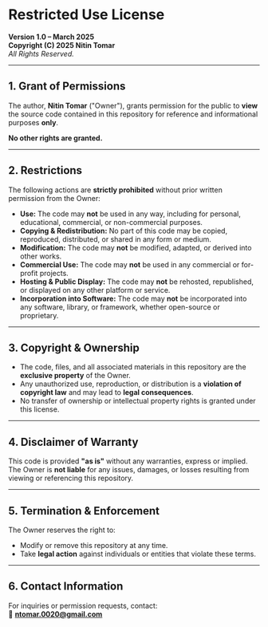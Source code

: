 # **Restricted Use License**
**Version 1.0 – March 2025**  
**Copyright (C) 2025 Nitin Tomar**  
_All Rights Reserved._

---

## **1. Grant of Permissions**
The author, **Nitin Tomar** ("Owner"), grants permission for the public to **view** the source code contained in this repository for reference and informational purposes **only**.

**No other rights are granted.**

---

## **2. Restrictions**
The following actions are **strictly prohibited** without prior written permission from the Owner:

- **Use:** The code may **not** be used in any way, including for personal, educational, commercial, or non-commercial purposes.  
- **Copying & Redistribution:** No part of this code may be copied, reproduced, distributed, or shared in any form or medium.  
- **Modification:** The code may **not** be modified, adapted, or derived into other works.  
- **Commercial Use:** The code may **not** be used in any commercial or for-profit projects.  
- **Hosting & Public Display:** The code may **not** be rehosted, republished, or displayed on any other platform or service.  
- **Incorporation into Software:** The code may **not** be incorporated into any software, library, or framework, whether open-source or proprietary.  

---

## **3. Copyright & Ownership**
- The code, files, and all associated materials in this repository are the **exclusive property** of the Owner.  
- Any unauthorized use, reproduction, or distribution is a **violation of copyright law** and may lead to **legal consequences**.  
- No transfer of ownership or intellectual property rights is granted under this license.  

---

## **4. Disclaimer of Warranty**
This code is provided **"as is"** without any warranties, express or implied.  
The Owner is **not liable** for any issues, damages, or losses resulting from viewing or referencing this repository.  

---

## **5. Termination & Enforcement**
The Owner reserves the right to:  
- Modify or remove this repository at any time.  
- Take **legal action** against individuals or entities that violate these terms.  

---

## **6. Contact Information**
For inquiries or permission requests, contact:  
📧 **ntomar.0020@gmail.com**


